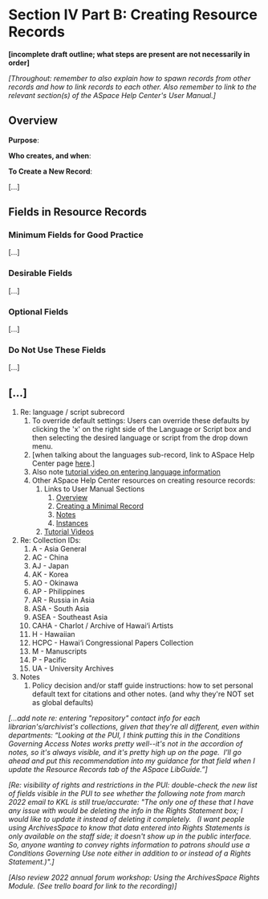 # Section IV Part B: Creating Resource Records

**[incomplete draft outline; what steps are present are not necessarily in order]**

*[Throughout: remember to also explain how to spawn records from other records and how to link records to each other.  Also remember to link to the relevant section(s) of the ASpace Help Center's User Manual.]*

## Overview

**Purpose**:

**Who creates, and when**:

**To Create a New Record**:

[...]

## Fields in Resource Records

### Minimum Fields for Good Practice

[...]

### Desirable Fields

[...]

### Optional Fields

[...]

### Do Not Use These Fields

[...]

## [...]

1. Re: language / script subrecord
   1. To override default settings: Users can override these defaults by clicking the 'x' on the right side of the Language or Script box and then selecting the desired language or script from the drop down menu.
   2. [when talking about the languages sub-record, link to ASpace Help Center page [here](https://archivesspace.atlassian.net/wiki/spaces/ArchivesSpaceUserManual/pages/917405730/Languages+Sub-Record+as+of+v2.7.0).]
   3. Also note [tutorial video on entering language information](https://archivesspace.atlassian.net/wiki/spaces/ArchivesSpaceUserManual/pages/1209958404/Recording+Languages+as+of+v2.7.0)
   4. Other ASpace Help Center resources on creating resource records:
      1. Links to User Manual Sections
         1. [Overview](https://archivesspace.atlassian.net/wiki/spaces/ArchivesSpaceUserManual/pages/890142825/Managing+Resources)
         2. [Creating a Minimal Record](https://archivesspace.atlassian.net/wiki/spaces/ArchivesSpaceUserManual/pages/893878578/Creating+a+Minimal+Resource+Record)
         3. [Notes](https://archivesspace.atlassian.net/wiki/spaces/ArchivesSpaceUserManual/pages/916947033/Notes+Sub-Records)
         4. [Instances](https://archivesspace.atlassian.net/wiki/spaces/ArchivesSpaceUserManual/pages/896204987/Instances+Sub-Record+as+of+v1.5.0+-+Resources)
      2. [Tutorial Videos](https://archivesspace.atlassian.net/wiki/spaces/ArchivesSpaceUserManual/pages/915144879/Resource+Records+Module)
2. Re: Collection IDs:
   1. A - Asia General
   2. AC - China
   3. AJ - Japan
   4. AK - Korea
   5. AO - Okinawa
   6. AP - Philippines
   7. AR - Russia in Asia
   8. ASA - South Asia
   9. ASEA - Southeast Asia
   10. CAHA - Charlot / Archive of Hawai‘i Artists
   11. H - Hawaiian
   12. HCPC - Hawai‘i Congressional Papers Collection
   13. M - Manuscripts
   14. P - Pacific
   15. UA - University Archives
3. Notes
   1. Policy decision and/or staff guide instructions: how to set personal default text for citations and other notes.  (and why they're NOT set as global defaults)

*[...add note re: entering "repository" contact info for each librarian's/archivist's collections, given that they're all different, even within departments: “Looking at the PUI, I think putting this in the Conditions Governing Access Notes works pretty well--it's not in the accordion of notes, so it's always visible, and it's pretty high up on the page.  I'll go ahead and put this recommendation into my guidance for that field when I update the Resource Records tab of the ASpace LibGuide.”]*

*[Re: visibility of rights and restrictions in the PUI: double-check the new list of fields visible in the PUI to see whether the following note from march 2022 email to KKL is still true/accurate: "The only one of these that I have any issue with would be deleting the info in the Rights Statement box; I would like to update it instead of deleting it completely.   (I want people using ArchivesSpace to know that data entered into Rights Statements is only available on the staff side; it doesn't show up in the public interface.  So, anyone wanting to convey rights information to patrons should use a Conditions Governing Use note either in addition to or instead of a Rights Statement.)".]*

*[Also review 2022 annual forum workshop: Using the ArchivesSpace Rights Module. (See trello board for link to the recording)]*
